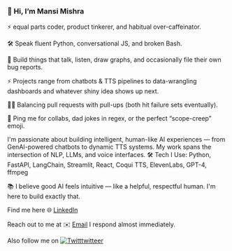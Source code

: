 
### 👋 Hi, I’m Mansi Mishra

⚡ equal parts coder, product tinkerer, and habitual over-caffeinator.

🛠 Speak fluent Python, conversational JS, and broken Bash.

🤖 Build things that talk, listen, draw graphs, and occasionally file their own bug reports.

⚡ Projects range from chatbots & TTS pipelines to data-wrangling dashboards and whatever shiny idea shows up next.

🏋️‍♀️ Balancing pull requests with pull-ups (both hit failure sets eventually).

💌 Ping me for collabs, dad jokes in regex, or the perfect “scope-creep” emoji.


I'm passionate about building intelligent, human-like AI experiences — from GenAI-powered chatbots to dynamic TTS systems. My work spans the intersection of NLP, LLMs, and voice interfaces.
🛠️ Tech I Use: Python, FastAPI, LangChain, Streamlit, React, Coqui TTS, ElevenLabs, GPT-4, ffmpeg

📚 I believe good AI feels intuitive — like a helpful, respectful human. I'm here to build exactly that.

Find me here 🌐 [LinkedIn](https://www.linkedin.com/in/mansimishra26/)

Reach out to me at ✉️ [Email](m.mishra2606@gmail.com) I respond almost immediately.

Also follow me on  [![Twitttwitteer](https://img.shields.io/badge/Twitter-1DA1F2?logo=twitter&logoColor=white&style=flat)](https://twitter.com/mansi_mishra__)
